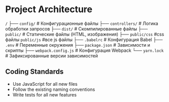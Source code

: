 # Project Architecture

`/`
├── `config/`                # Конфигурационные файлы
├── `controllers/`           # Логика обработки запросов
├── `dist/`                  # Скомпилированные файлы
├── `public/`                # Статические файлы (HTML, изображения)
├──  `public/css`             #css файлы
     `public/js`               #все js файлы 
├── `.babelrc`               # Конфигурация Babel
├── `.env`                   # Переменные окружения
├── `package.json`           # Зависимости и скрипты
├── `webpack.config.js`      # Конфигурация Webpack
└── `yarn.lock`              # Зафиксированные версии зависимостей

## Coding Standards

- Use JavaScript for all new files
- Follow the existing naming conventions
- Write tests for all new features
 

